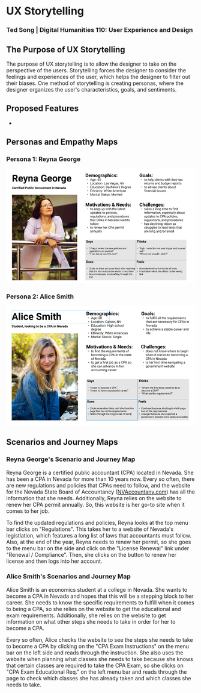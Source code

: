 # UX Storytelling
### Ted Song | Digital Humanities 110: User Experience and Design

## The Purpose of UX Storytelling
The purpose of UX storytelling is to allow the designer to take on the perspective of the users.
Storytelling forces the designer to consider the feelings and experiences of the user, which helps the designer to filter out their biases.
One method of storytelling is creating personas, where the designer organizes the user's characteristics, goals, and sentiments.

## Proposed Features
- 

## Personas and Empathy Maps
### Persona 1: Reyna George
![Reyna George](ReynaGeorge2.png)

### Persona 2: Alice Smith
![Alice Smith](AliceSmith2.png)

## Scenarios and Journey Maps
### Reyna George's Scenario and Journey Map
Reyna George is a certified public accountant (CPA) located in Nevada. She has been a CPA in Nevada for more than 10 years now. Every so often, there are new regulations and policies that CPAs need to follow, and the website for the Nevada State Board of Accountancy ([NVAccountany.com](NVAccountancy.com)) has all the information that she needs. Additionally, Reyna relies on the website to renew her CPA permit annually. So, this website is her go-to site when it comes to her job.

To find the updated regulations and policies, Reyna looks at the top menu bar clicks on "Regulations". This takes her to a website of Nevada's legistlation, which features a long list of laws that accountants must follow. Also, at the end of the year, Reyna needs to renew her permit, so she goes to the menu bar on the side and click on the "License Renewal" link under "Renewal / Compliance". Then, she clicks on the button to renew her license and then logs into her account.

### Alice Smith's Scenarios and Journey Map
Alice Smith is an economics student at a college in Nevada. She wants to become a CPA in Nevada and hopes that this will be a stepping block to her career. She needs to know the specific requirements to fulfill when it comes to being a CPA, so she relies on the website to get the educational and exam requirements. Additionally, she relies on the website to get information on what other steps she needs to take in order for her to become a CPA.

Every so often, Alice checks the website to see the steps she needs to take to become a CPA by clicking on the "CPA Exam Instructions" on the menu bar on the left side and reads through the instruction. She also uses the website when planning what classes she needs to take because she knows that certain classes are required to take the CPA Exam, so she clicks on "CPA Exam Educational Req." on the left menu bar and reads through the page to check which classes she has already taken and which classes she needs to take.
